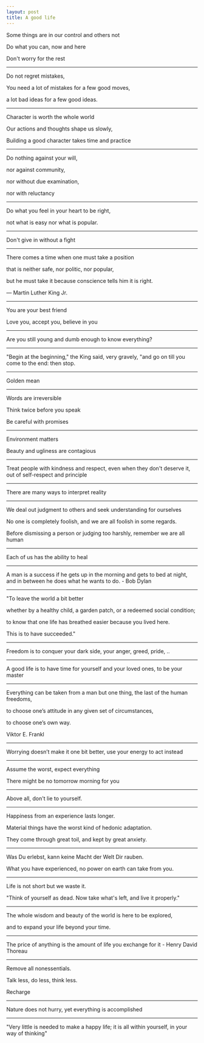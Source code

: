 ```yaml
---
layout: post
title: A good life  
---
```




Some things are in our control and others not

Do what you can, now and here 

Don't worry for the rest 

---

Do not regret mistakes, 

You need a lot of mistakes for a few good moves, 

a lot bad ideas for a few good ideas. 

---


Character is worth the whole world  

Our actions and thoughts shape us slowly,

Building a good character takes time and practice 

---

Do nothing against your will, 

nor against community, 

nor without due examination, 

nor with reluctancy 

---

Do what you feel in your heart to be right, 

not what is easy nor what is popular. 

---

Don't give in without a fight 

---

There comes a time when one must take a position 

that is neither safe, nor politic, nor popular, 

but he must take it because conscience tells him it is right.

― Martin Luther King Jr.


---
 
You are your best friend 

Love you, accept you, believe in you 

---


Are you still young and dumb enough to know everything?

---

"Begin at the beginning," the King said, very gravely, "and go on till you come to the end: then stop.

---

Golden mean

---

Words are irreversible

Think twice before you speak

Be careful with promises

---

Environment matters 

Beauty and ugliness are contagious 

---

Treat people with kindness and respect, even when they don't deserve it, out of self-respect and principle

---

There are many ways to interpret reality 

---


We deal out judgment to others and seek understanding for ourselves

No one is completely foolish, and we are all foolish in some regards. 

Before dismissing a person or judging too harshly, remember we are all human

---

Each of us has the ability to heal 

---

A man is a success if he gets up in the morning and gets to bed at night, and in between he does what he wants to do. - Bob Dylan

---

"To leave the world a bit better  

whether by a healthy child, a garden patch, or a redeemed social condition; 

to know that one life has breathed easier because you lived here. 

This is to have succeeded."

---

Freedom is to conquer your dark side, your anger, greed, pride, ..

---

A good life is to have time for yourself and your loved ones, to be your master

---

Everything can be taken from a man but one thing, the last of the human freedoms, 

to choose one’s attitude in any given set of circumstances, 

to choose one’s own way.

Viktor E. Frankl

---

Worrying doesn’t make it one bit better, use your energy to act instead

---

Assume the worst, expect everything

There might be no tomorrow morning for you 

---

Above all, don't lie to yourself. 

---

Happiness from an experience lasts longer. 

Material things have the worst kind of hedonic adaptation. 

They come through great toil, and kept by great anxiety. 

---

Was Du erlebst, kann keine Macht der Welt Dir rauben. 

What you have experienced, no power on earth can take from you.

---

Life is not short but we waste it. 

"Think of yourself as dead. Now take what's left, and live it properly."

---

The whole wisdom and beauty of the world is here to be explored,

and to expand your life beyond your time. 

---

The price of anything is the amount of life you exchange for it - Henry David Thoreau

---

Remove all nonessentials. 

Talk less, do less, think less. 

Recharge

---

Nature does not hurry, yet everything is accomplished

---

"Very little is needed to make a happy life; it is all within yourself, in your way of thinking"